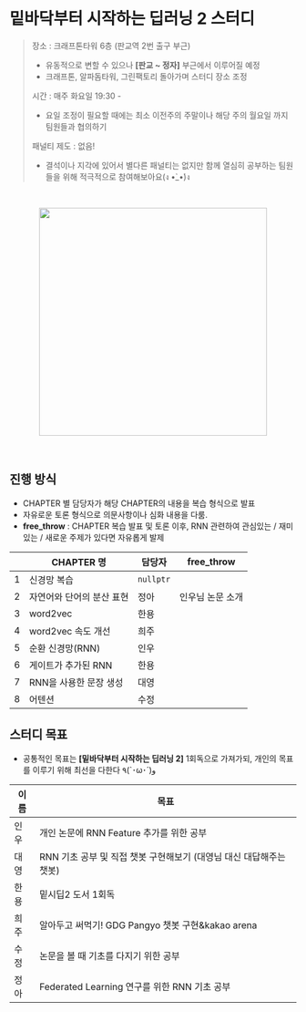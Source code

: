 # 밑바닥부터 시작하는 딥러닝 2 스터디

> 장소 : 크래프톤타워 6층 (판교역 2번 출구 부근)
>
> - 유동적으로 변할 수 있으나 **[판교 ~ 정자]** 부근에서 이루어질 예정
> - 크래프톤, 알파돔타워, 그린팩토리 돌아가며 스터디 장소 조정
>
> 시간 : 매주 화요일 19:30 -
>
> - 요일 조정이 필요할 때에는 최소 이전주의 주말이나 해당 주의 월요일 까지 팀원들과 협의하기
>
> 패널티 제도 : 없음!
>
> - 결석이나 지각에 있어서 별다른 패널티는 없지만 함께 열심히 공부하는 팀원들을 위해 적극적으로 참여해보아요(ง •̀_•́)ง

<br/>

<p align="center">
       <img src ="http://www.hanbit.co.kr/data/books/B8950212853_l.jpg" height="400px"/>
</p>

<br/>

## 진행 방식

- CHAPTER 별 담당자가 해당 CHAPTER의 내용을 복습 형식으로 발표
- 자유로운 토론 형식으로 의문사항이나 심화 내용을 다룸.
- **free_throw** : CHAPTER 복습 발표 및 토론 이후, RNN 관련하여 관심있는 / 재미있는 / 새로운 주제가 있다면 자유롭게 발제

|      | CHAPTER 명                | 담당자    | free_throw       |
| ---- | ------------------------- | --------- | ---------------- |
| 1    | 신경망 복습               | `nullptr` |                  |
| 2    | 자연어와 단어의 분산 표현 | 정아      | 인우님 논문 소개 |
| 3    | word2vec                  | 한용      |                  |
| 4    | word2vec 속도 개선        | 희주      |                  |
| 5    | 순환 신경망(RNN)          | 인우      |                  |
| 6    | 게이트가 추가된 RNN       | 한용      |                  |
| 7    | RNN을 사용한 문장 생성    | 대영      |                  |
| 8    | 어텐션                    | 수정      |                  |



## 스터디 목표

- 공통적인 목표는 **[밑바닥부터 시작하는 딥러닝 2]** 1회독으로 가져가되, 개인의 목표를 이루기 위해 최선을 다한다 ٩(`･ω･´)و

| 이름 | 목표                                                         |
| ---- | ------------------------------------------------------------ |
| 인우 | 개인 논문에 RNN Feature 추가를 위한 공부                     |
| 대영 | RNN 기초 공부 및 직접 챗봇 구현해보기 (대영님 대신 대답해주는 챗봇) |
| 한용 | 밑시딥2 도서 1회독                                           |
| 희주 | 알아두고 써먹기! GDG Pangyo 챗봇 구현&kakao arena            |
| 수정 | 논문을 볼 때 기초를 다지기 위한 공부                         |
| 정아 | Federated Learning 연구를 위한 RNN 기초 공부                 |

